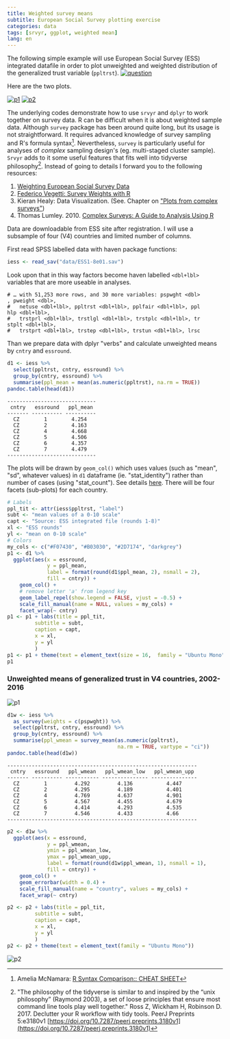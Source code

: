 ```yaml
---
title: Weighted survey means
subtitle: European Social Survey plotting exercise
categories: data
tags: [srvyr, ggplot, weighted mean]
lang: en
---
```

The following simple example will use European Social Survey (ESS) integrated datafile in order to plot unweighted and weighted distribution of the generalized trust variable (`ppltrst`).
[![question](/img/20-08-11-ess-plots/q_ppltrst.png)](https://www.europeansocialsurvey.org/docs/round1/fieldwork/source/ESS1_source_main_questionnaire.pdf)
 
Here are the two plots. 

[![p1](/img/20-08-11-ess-plots/p1_small.png)](/img/20-08-11-ess-plots/p1.png)
[![p2](/img/20-08-11-ess-plots/p2_small.png)](/img/20-08-11-ess-plots/p2.png)

The underlying codes demonstrate how to use `srvyr` and `dplyr` to work together on survey data. R can be difficult when it is about weighted sample data. Although `survey` package has been around quite long, but its usage is not straightforward. It requires advanced knowledge of survey sampling and R's formula syntax[^syntax]. Nevertheless, `survey` is particularly useful for analyses of *complex* sampling design's (eg. multi-staged cluster sample). `Srvyr` adds to it some useful features that fits well into tidyverse philosophy[^hadley]. Instead of going to details I forward you to the following resources:

1. [Weighting European Social Survey Data](https://www.europeansocialsurvey.org/docs/methodology/ESS_weighting_data_1.pdf)
2. [Federico Vegetti: Survey Weights with R](https://federicovegetti.github.io/teaching/heidelberg_2018/lab/sst_lab_day2.html)
3. Kieran Healy: Data Visualization. (See. Chapter on ["Plots from complex surveys"](https://socviz.co/index.html))
4. Thomas Lumley. 2010. [Complex Surveys: A Guide to Analysis Using R](https://onlinelibrary.wiley.com/doi/book/10.1002/9780470580066)

Data are downloadable from ESS site after registration. I will use a subsample of four (V4) countries and limited number of columns.   

First read SPSS labelled data with haven package functions:
```r
iess <- read_sav("data/ESS1-8e01.sav")
```
Look upon that in this way factors become haven labelled `<dbl+lbl>` variables that are more useable in analyses.

    # … with 51,253 more rows, and 30 more variables: pspwght <dbl>
    , pweight <dbl>,
    #   netuse <dbl+lbl>, ppltrst <dbl+lbl>, pplfair <dbl+lbl>, ppl
    hlp <dbl+lbl>,
    #   trstprl <dbl+lbl>, trstlgl <dbl+lbl>, trstplc <dbl+lbl>, tr
    stplt <dbl+lbl>,
    #   trstprt <dbl+lbl>, trstep <dbl+lbl>, trstun <dbl+lbl>, lrsc

Than we prepare data with dplyr "verbs" and calculate unweighted means by `cntry` and `essround`.
```r
d1 <- iess %>%
  select(ppltrst, cntry, essround) %>%
  group_by(cntry, essround) %>%
  summarise(ppl_mean = mean(as.numeric(ppltrst), na.rm = TRUE))
pandoc.table(head(d1))
```
    -----------------------------
     cntry   essround   ppl_mean
    ------- ---------- ----------
      CZ        1        4.254
      CZ        2        4.163
      CZ        4        4.668
      CZ        5        4.506
      CZ        6        4.357
      CZ        7        4.479
    -----------------------------

The plots will be drawn by `geom_col()` which uses values (such as "mean", "sd", whatever values) in `d1` dataframe (ie. "stat_identity") rather than number of cases (using "stat_count"). See details [here](https://ggplot2.tidyverse.org/reference/geom_bar.html). There will be four facets (sub-plots) for each country.

```r
# Labels
ppl_tit <- attr(iess$ppltrst, "label")
subt <- "mean values of a 0-10 scale"
capt <- "Source: ESS integrated file (rounds 1-8)"
xl <- "ESS rounds"
yl <- "mean on 0-10 scale"
# Colors
my_cols <- c("#F07430", "#B03030", "#2D7174", "darkgrey")
p1 <- d1 %>%
  ggplot(aes(x = essround,
             y = ppl_mean,
             label = format(round(d1$ppl_mean, 2), nsmall = 2),
             fill = cntry)) +
    geom_col() +
    # remove letter 'a' from legend key
    geom_label_repel(show.legend = FALSE, vjust = -0.5) +
    scale_fill_manual(name = NULL, values = my_cols) +
    facet_wrap(~ cntry)
p1 <- p1 + labs(title = ppl_tit,
         subtitle = subt,
         caption = capt,
         x = xl,
         y = yl
         )
p1 <- p1 + theme(text = element_text(size = 16,  family = "Ubuntu Mono"))
p1
```

### Unweighted means of generalized trust in V4 countries, 2002-2016

![p1](/img/20-08-11-ess-plots/p1.png)

```r
d1w <- iess %>%
  as_survey(weights = c(pspwght)) %>%
  select(ppltrst, cntry, essround) %>%
  group_by(cntry, essround) %>%
  summarise(ppl_wmean = survey_mean(as.numeric(ppltrst),
                                    na.rm = TRUE, vartype = "ci"))
pandoc.table(head(d1w))
```
    --------------------------------------------------------------
     cntry   essround   ppl_wmean   ppl_wmean_low   ppl_wmean_upp
    ------- ---------- ----------- --------------- ---------------
      CZ        1         4.292         4.136           4.447
      CZ        2         4.295         4.189           4.401
      CZ        4         4.769         4.637           4.901
      CZ        5         4.567         4.455           4.679
      CZ        6         4.414         4.293           4.535
      CZ        7         4.546         4.433           4.66
    --------------------------------------------------------------

```r
p2 <- d1w %>%
  ggplot(aes(x = essround,
             y = ppl_wmean,
             ymin = ppl_wmean_low,
             ymax = ppl_wmean_upp,
             label = format(round(d1w$ppl_wmean, 1), nsmall = 1),
             fill = cntry)) +
    geom_col() +
    geom_errorbar(width = 0.4) +
    scale_fill_manual(name = "country", values = my_cols) +
    facet_wrap(~ cntry)

p2 <- p2 + labs(title = ppl_tit,
         subtitle = subt,
         caption = capt,
         x = xl,
         y = yl
         )
p2 <- p2 + theme(text = element_text(family = "Ubuntu Mono"))
```

![p2](/img/20-08-11-ess-plots/p2.png)

[^hadley]: "The philosophy of the tidyverse is similar to and inspired by the “unix philosophy” (Raymond 2003), a set of loose principles that ensure most command line tools play well together." Ross Z, Wickham H, Robinson D. 2017. Declutter your R workflow with tidy tools. PeerJ Preprints 5:e3180v1 [https://doi.org/10.7287/peerj.preprints.3180v1](https://doi.org/10.7287/peerj.preprints.3180v1) 

[^syntax]: Amelia McNamara: [R Syntax Comparison:: CHEAT SHEET](https://raw.githubusercontent.com/rstudio/cheatsheets/master/syntax.pdf)
